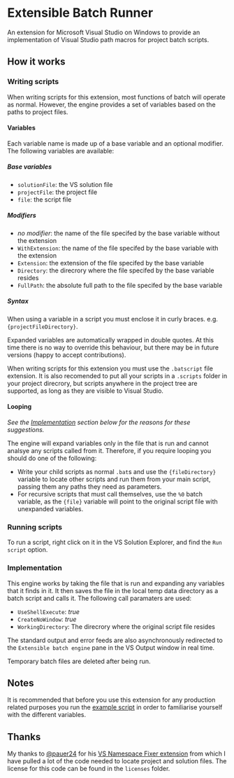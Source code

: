 # Extensible Batch Runner
An extension for Microsoft Visual Studio on Windows to provide an implementation of Visual Studio path macros for project batch scripts.

## How it works
### Writing scripts
When writing scripts for this extension, most functions of batch will operate as normal. However, the engine provides a set of variables based on the paths to project files.

#### Variables
Each variable name is made up of a base variable and an optional modifier.
The following variables are available:
##### Base variables
* `solutionFile`: the VS solution file
* `projectFile`: the project file
* `file`: the script file
##### Modifiers
* _no modifier_: the name of the file specifed by the base variable without the extension
* `WithExtension`: the name of the file specifed by the base variable with the extension
* `Extension`: the extension of the file specifed by the base variable
* `Directory`: the direcrory where the file specifed by the base variable resides
* `FullPath`: the absolute full path to the file specifed by the base variable

##### Syntax
When using a variable in a script you must enclose it in curly braces. e.g. `{projectFileDirectory}`.

Expanded variables are automatically wrapped in double quotes. At this time there is no way to override this behaviour, but there may be in future versions (happy to accept contributions).

When writing scripts for this extension you must use the `.batscript` file extension. It is also recomended to put all your scripts in a `.scripts` folder in your project direcrory, but scripts anywhere in the project tree are supported, as long as they are visible to Visual Studio.

#### Looping
_See the [Implementation](#Implementation) section below for the reasons for these suggestions._

The engine will expand variables only in the file that is run and cannot analsye any scripts called from it. Therefore, if you require looping you should do one of the following:
* Write your child scripts as normal `.bat`s and use the `{fileDirectory}` variable to locate other scripts and run them from your main script, passing them any paths they need as parameters.
* For recursive scripts that must call themselves, use the `%0` batch variable, as the `{file}` variable will point to the original script file with unexpanded variables.

### Running scripts
To run a script, right click on it in the VS Solution Explorer, and find the `Run script` option.

### Implementation
This engine works by taking the file that is run and expanding any variables that it finds in it. It then saves the file in the local temp data directory as a batch script and calls it.
The following call paramaters are used:
* `UseShellExecute`: _true_
* `CreateNoWindow`: _true_
* `WorkingDirectory`: The direcrory where the original script file resides

The standard output and error feeds are also asynchronously redirected to the `Extensible batch engine` pane in the VS Output window in real time.

Temporary batch files are deleted after being run.

## Notes
It is recommended that before you use this extension for any production related purposes you run the [example script](../master/ExtensibleBatchRunner/.scripts/test.batscript) in order to familiarise yourself with the different variables.

## Thanks
My thanks to [@pauer24](https://github.com/pauer24/) for his [VS Namespace Fixer extension](https://github.com/pauer24/VsNamespaceFixer/) from which I have pulled a lot of the code needed to locate project and solution files. The license for this code can be found in the `licenses` folder.

